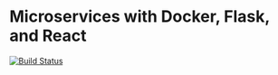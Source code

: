 # Microservices with Docker, Flask, and React

[![Build Status](https://travis-ci.org/MaksYermak/testdriven-app.svg?branch=master)](https://travis-ci.org/MaksYermak/testdriven-app)